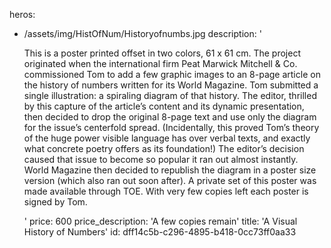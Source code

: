 heros:
  - /assets/img/HistOfNum/Historyofnumbs.jpg
description: '<p>This is a poster printed offset in two colors, 61 x 61 cm. The project originated when the international firm Peat Marwick Mitchell &amp; Co. commissioned Tom to add a few graphic images to an 8-page article on the history of numbers written for its World Magazine. Tom submitted a single illustration: a spiraling diagram of that history. The editor, thrilled by this capture of the article’s content and its dynamic presentation, then decided to drop the original 8-page text and use only the diagram for the issue’s centerfold spread. (Incidentally, this proved Tom’s theory of the huge power visible language has over verbal texts, and exactly what concrete poetry offers as its foundation!) The editor’s decision caused that issue to become so popular it ran out almost instantly. World Magazine then decided to republish the diagram in a poster size version (which also ran out soon after). A private set of this poster was made available through TOE. With very few copies left each poster is signed by Tom.<br></p>'
price: 600
price_description: 'A few copies remain'
title: 'A Visual History of Numbers'
id: dff14c5b-c296-4895-b418-0cc73ff0aa33
